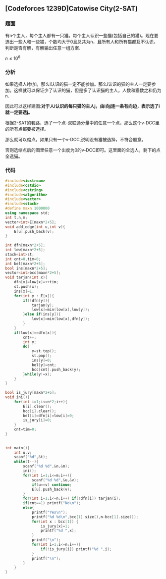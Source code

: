 ## [Codeforces 1239D]Catowise City(2-SAT)

### 题面

有n个主人，每个主人都有一只猫。每个主人认识一些猫(包括自己的猫)。现在要选出一些人和一些猫，个数均大于0且总共为n，且所有人和所有猫都互不认识。判断是否有解，有解输出任意一组方案.

$n \leq 10^6$

### 分析

如果选择人i参加，那么i认识的猫一定不能参加。那么i认识的猫的主人一定要参加。这样就可以保证少了认识的猫，但是多了认识猫的主人，人数和猫数之和仍为n.

因此可以这样建图:**对于人i认识的每只猫的主人j，由i向j连一条有向边，表示选了i就一定要选j。**

根据2-SAT的套路，选了一个点-双联通分量中的任意一个点，那么这个v-DCC里的所有点都要被选择。

那么就可以缩点。如果只有一个v-DCC,说明没有猫被选择，不符合题意。

否则选缩点后的图里任意一个出度为0的v-DCC即可。这里面的全选人，剩下的点全选猫。

### 代码

```cpp
#include<iostream>
#include<cstdio>
#include<cstring>
#include<algorithm>
#include<vector>
#include<stack> 
#define maxn 1000000
using namespace std;
int t,n,m;
vector<int>E[maxn*2+5];
void add_edge(int u,int v){
    E[u].push_back(v);
}
 
int dfn[maxn*2+5];
int low[maxn*2+5];
stack<int>st;
int cnt=0,tim=0;
int bel[maxn*2+5];
bool ins[maxn*2+5];
vector<int>bcc[maxn*2+5];
void tarjan(int x){
    dfn[x]=low[x]=++tim;
    st.push(x);
    ins[x]=1;
    for(int y : E[x]){
        if(!dfn[y]){
            tarjan(y);
            low[x]=min(low[x],low[y]); 
        }else if(ins[y]){
            low[x]=min(low[x],dfn[y]);
        }
    }
    if(low[x]==dfn[x]){
        cnt++;
        int y;
        do{
            y=st.top();
            st.pop();
            ins[y]=0;
            bel[y]=cnt;
            bcc[cnt].push_back(y); 
        }while(y!=x); 
    }
}
 
bool is_jury[maxn*2+5];
void ini(){
	for(int i=1;i<=n*2;i++){
		E[i].clear();
		bcc[i].clear();
		bel[i]=dfn[i]=low[i]=0;
		is_jury[i]=0;
	}
	cnt=tim=0;
}
 
 
int main(){
	int u,v;
	scanf("%d",&t);
	while(t--){
		scanf("%d %d",&n,&m);
		ini();
		for(int i=1;i<=m;i++){
			scanf("%d %d",&u,&v);
			if(u==v) continue;
			E[u].push_back(v);
		}
		for(int i=1;i<=n;i++) if(!dfn[i]) tarjan(i);
		if(cnt==1) printf("No\n");
		else{
			printf("Yes\n");
			printf("%d %d\n",bcc[1].size(),n-bcc[1].size());
			for(int x : bcc[1]) {
				is_jury[x]=1;
				printf("%d ",x); 
			}
			printf("\n");
			for(int i=1;i<=n;i++){
				if(!is_jury[i]) printf("%d ",i); 
			} 
			printf("\n"); 
		}
	}
}
```

